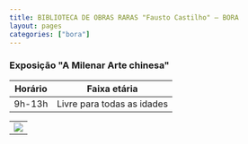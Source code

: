 ```yaml
---
title: BIBLIOTECA DE OBRAS RARAS "Fausto Castilho" – BORA
layout: pages
categories: ["bora"]
---
```


### Exposição "A Milenar Arte chinesa"

| Horário | Faixa etária |
|---------|--------------|
| 9h-13h  | Livre para todas as idades |

<table><tr><td>
<a href="https://docs.google.com/document/d/e/2PACX-1vRxMEyWuO4DQnDW43l-hKRb2F7CFmbrgeixobIBIGfqF9Ubho6jXBaZMxKrCEFv1Quz31lZEglKb9mk/pub#id.4qj4mq8jy203"><img style="cursor:pointer" src="{{ site.baseurl }}/img/more.svg"></a>
</td></tr></table>